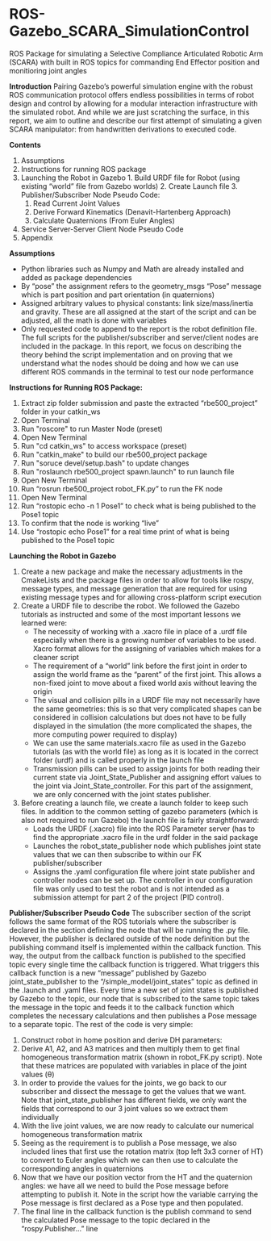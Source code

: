 # ROS-Gazebo_SCARA_SimulationControl
ROS Package for simulating a Selective Compliance Articulated Robotic Arm (SCARA) with built in ROS topics for commanding End Effector position and monitioring joint angles

**Introduction**
	Pairing Gazebo’s powerful simulation engine with the robust ROS communication protocol offers endless possibilities in terms of robot design and control by allowing for a modular interaction infrastructure with the simulated robot. And while we are just scratching the surface, in this report, we aim to outline and describe our first attempt of simulating a given SCARA manipulator: from handwritten derivations to executed code.

**Contents**
  1. Assumptions
  2. Instructions for running ROS package
  3. Launching the Robot in Gazebo
    1. Build URDF file for Robot (using existing “world” file from Gazebo worlds)
    2. Create Launch file
    3. Publisher/Subscriber Node Pseudo Code:
      1. Read Current Joint Values
      2. Derive Forward Kinematics (Denavit-Hartenberg Approach)
      3. Calculate Quaternions (From Euler Angles)
  4. Service Server-Server Client Node Pseudo Code
  5. Appendix
    

**Assumptions**
* Python libraries such as Numpy and Math are already installed and added as package dependencies
* By “pose” the assignment refers to the geometry_msgs “Pose” message which is part position and part orientation (in quaternions)
* Assigned arbitrary values to physical constants: link size/mass/inertia and gravity. These are all assigned at the start of the script and can be adjusted, all the math is done with variables
* Only requested code to append to the report is the robot definition file. The full scripts for the publisher/subscriber and server/client nodes are included in the package. In this report, we focus on describing the theory behind the script implementation and on proving that we understand what the nodes should be doing and how we can use different ROS commands in the terminal to test our node performance


**Instructions for Running ROS Package:**
  1. Extract zip folder submission and paste the extracted “rbe500_project” folder in your catkin_ws
  2. Open Terminal
  3. Run "roscore" to run Master Node (preset)
  4. Open New Terminal
  5. Run "cd catkin_ws" to access workspace (preset)
  6. Run "catkin_make" to build our rbe500_project package
  7. Run "soruce devel/setup.bash" to update changes
  8. Run "roslaunch rbe500_project spawn.launch" to run launch file
  9. Open New Terminal
  10. Run “rosrun rbe500_project robot_FK.py” to run the FK node
  11. Open New Terminal
  12. Run “rostopic echo -n 1 Pose1” to check what is being published to the Pose1 topic
  13. To confirm that the node is working “live”
  14. Use “rostopic echo Pose1” for a real time print of what is being published to the Pose1 topic 

**Launching the Robot in Gazebo**
  1. Create a new package and make the necessary adjustments in the CmakeLists and the package files in order to allow for tools like rospy, message types, and message generation that are required for using existing message types and for allowing cross-platform script execution
  2. Create a URDF file to describe the robot. We followed the Gazebo tutorials as instructed and some of the most important lessons we learned were:
      * The necessity of working with a .xacro file in place of a .urdf file especially when there is a growing number of variables to be used. Xacro format allows for the assigning of variables which makes for a cleaner script
      * The requirement of a “world” link before the first joint in order to assign the world frame as the “parent” of the first joint. This allows a non-fixed joint to move about a fixed world axis without leaving the origin
      * The visual and collision pills in a URDF file may not necessarily have the same geometries: this is so that very complicated shapes can be considered in collision calculations but does not have to be fully displayed in the simulation (the more complicated the shapes, the more computing power required to display)
      * We can use the same materials.xacro file as used in the Gazebo tutorials (as with the world file) as long as it is located in the correct folder (urdf) and is called properly in the launch file
      * Transmission pills can be used to assign joints for both reading their current state via Joint_State_Publisher and assigning effort values to the joint via Joint_State_controller. For this part of the assignment, we are only concerned with the joint states publisher.
  3. Before creating a launch file, we create a launch folder to keep such files. In addition to the common setting of gazebo parameters (which is also not required to run Gazebo) the launch file is fairly straightforward:
      * Loads the URDF (.xacro) file into the ROS Parameter server (has to find the appropriate .xacro file in the urdf folder in the said package
      * Launches the robot_state_publisher node which publishes joint state values that we can then subscribe to within our FK publisher/subscriber
      * Assigns the .yaml configuration file where joint state publisher and controller nodes can be set up. The controller in our configuration file was only used to test the robot and is not intended as a submission attempt for part 2 of the project (PID control).

**Publisher/Subscriber Pseudo Code**
	The subscriber section of the script follows the same format of the ROS tutorials where the subscriber is declared in the section defining the node that will be running the .py file. However, the publisher is declared outside of the node definition but the publishing command itself is implemented within the callback function. This way, the output from the callback function is published to the specified topic every single time the callback function is triggered. What triggers this callback function is a new “message” published by Gazebo joint_state_publisher to the “/simple_model/joint_states” topic as defined in the .launch and .yaml files. Every time a new set of joint states is published by Gazebo to the topic, our node that is subscribed to the same topic takes the message in the topic and feeds it to the callback function which completes the necessary calculations and then publishes a Pose message to a separate topic. The rest of the code is very simple:
  1. Construct robot in home position and derive DH parameters:
  2. Derive A1, A2, and A3 matrices and then multiply them to get final homogeneous transformation matrix (shown in robot_FK.py script). Note that these matrices are populated with variables in place of the joint values (θ)
  3. In order to provide the values for the joints, we go back to our subscriber and dissect the message to get the values that we want. Note that joint_state_publisher has different fields, we only want the fields that correspond to our 3 joint values so we extract them individually
  4. With the live joint values, we are now ready to calculate our numerical homogeneous transformation matrix
  5. Seeing as the requirement is to publish a Pose message, we also included lines that first use the rotation matrix (top left 3x3 corner of HT) to convert to Euler angles which we can then use to calculate the corresponding angles in quaternions 
  6. Now that we have our position vector from the HT and the quaternion angles: we have all we need to build the Pose message before attempting to publish it. Note in the script how the variable carrying the Pose message is first declared as a Pose type and then populated. 
  7. The final line in the callback function is the publish command to send the calculated Pose message to the topic declared in the “rospy.Publisher...” line
